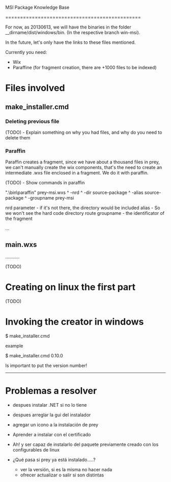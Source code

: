 MSI Package Knowledge Base


==============================================

For now, as 20130613, we will have the binaries in the folder __dirname/dist/windows/bin. (In the respective branch win-msi).

In the future, let's only have the links to these files mentioned.

Currently you need:

* Wix
* Paraffine (for fragment creation, there are +1000 files to be indexed)

# Files involved

## make_installer.cmd

### Deleting previous file

(TODO) - Explain something on why you had files, and why do you need to delete them

### Paraffin

Paraffin creates a fragment, since we have about a thousand files in prey, we can't manually create the wix components, that's the need to create an intermediate .wxs file enclosed in a fragment. We do it with paraffin.

(TODO) - Show commands in paraffin

".\bin\paraffin" prey-msi.wxs ^
-nrd ^
-dir source-package ^
-alias source-package ^
-groupname prey-msi

nrd parameter - if it's not there, the directory would be included
alias - So we won't see the hard code directory route
groupname - the identificator of the fragment

...


## main.wxs

...........



(TODO)



# Creating on linux the first part

(TODO)

# Invoking the creator in windows

$ make_installer.cmd <version>

example

$ make_installer.cmd 0.10.0

Is important to put the version number!

---------------------------------------------------


# Problemas a resolver

- despues instalar .NET si no lo tiene
- despues arreglar la gui del instalador

- agregar un icono a la instalación de prey
- Aprender a instalar con el certificado

- Ah! y ser capaz de instalarlo del paquete previamente creado con los configurables de linux

- ¿Qué pasa si prey ya está instalado.....?
	- ver la versión, si es la misma no hacer nada
	- ofrecer actualizar o salir si son distintas
